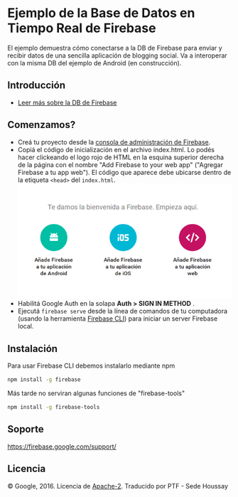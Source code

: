 Ejemplo de la Base de Datos en Tiempo Real de Firebase
=============================

El ejemplo demuestra cómo conectarse a la DB de Firebase para enviar y recibir datos de una sencilla aplicación de blogging social.
Va a interoperar con la misma DB del ejemplo de Android (en construcción).

Introducción
------------

- [Leer más sobre la DB de Firebase](https://firebase.google.com/docs/database/)

Comenzamos?
---------------

- Creá tu proyecto desde la [consola de administración de Firebase](https://console.firebase.google.com).
- Copiá el código de inicialización en el archivo index.html. Lo podés hacer clickeando el logo rojo de HTML
  en la esquina superior derecha de la página con el nombre "Add Firebase to your web app" ("Agregar Firebase a tu app web"). El código que aparece debe ubicarse dentro de la etiqueta `<head>` del `index.html`.
  ![imagen botón](https://raw.githubusercontent.com/ptf-houssay/firebase-database/master/img/pic1.png "Botón Web")
- Habilitá Google Auth en la solapa **Auth > SIGN IN METHOD** .
- Ejecutá `firebase serve` desde la línea de comandos de tu computadora (usando la herramienta [Firebase CLI](https://github.com/ptf-houssay/firebase-database#instalación)) para iniciar un server Firebase local.

Instalación
--------
Para usar Firebase CLI debemos instalarlo mediante npm
```bash
npm install -g firebase
```
Más tarde no serviran algunas funciones de "firebase-tools"
```bash
npm install -g firebase-tools
```
Soporte
-------

https://firebase.google.com/support/

Licencia
-------

© Google, 2016. Licencia de [Apache-2](../LICENSE). Traducido por PTF - Sede Houssay

